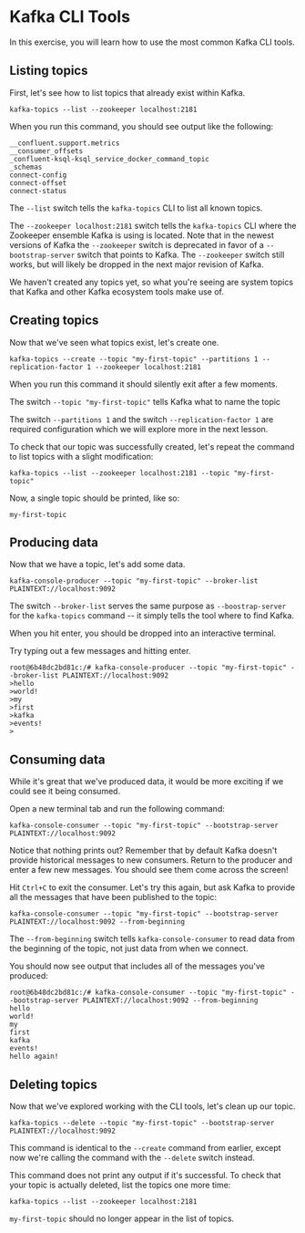 # Kafka CLI Tools

In this exercise, you will learn how to use the most common Kafka CLI tools.

## Listing topics

First, let's see how to list topics that already exist within Kafka.

`kafka-topics --list --zookeeper localhost:2181`

When you run this command, you should see output like the following:

```
__confluent.support.metrics
__consumer_offsets
_confluent-ksql-ksql_service_docker_command_topic
_schemas
connect-config
connect-offset
connect-status
```

The `--list` switch tells the `kafka-topics` CLI to list all known topics.

The `--zookeeper localhost:2181` switch tells the `kafka-topics` CLI where the
Zookeeper ensemble Kafka is using is located. Note that in the newest versions of Kafka the
`--zookeeper` switch is deprecated in favor of a `--bootstrap-server` switch that points to Kafka. The `--zookeeper` switch still works, but will likely be dropped in the next major revision of Kafka.

We haven't created any topics yet, so what you're seeing are system topics that Kafka and other
Kafka ecosystem tools make use of.

## Creating topics

Now that we've seen what topics exist, let's create one.

`kafka-topics --create --topic "my-first-topic" --partitions 1 --replication-factor 1 --zookeeper localhost:2181`

When you run this command it should silently exit after a few moments.

The switch `--topic "my-first-topic"` tells Kafka what to name the topic

The switch `--partitions 1` and the switch `--replication-factor 1` are required configuration
which we will explore more in the next lesson.

To check that our topic was successfully created, let's repeat the command to list topics with a
slight modification:

`kafka-topics --list --zookeeper localhost:2181 --topic "my-first-topic"`

Now, a single topic should be printed, like so:

```
my-first-topic
```

## Producing data

Now that we have a topic, let's add some data.

`kafka-console-producer --topic "my-first-topic" --broker-list PLAINTEXT://localhost:9092`

The switch `--broker-list` serves the same purpose as `--boostrap-server` for the `kafka-topics`
command -- it simply tells the tool where to find Kafka.

When you hit enter, you should be dropped into an interactive terminal.

Try typing out a few messages and hitting enter.

```
root@6b48dc2bd81c:/# kafka-console-producer --topic "my-first-topic" --broker-list PLAINTEXT://localhost:9092
>hello
>world!
>my
>first
>kafka
>events!
>
```

## Consuming data

While it's great that we've produced data, it would be more exciting if we could see it being
consumed.

Open a new terminal tab and run the following command:

`kafka-console-consumer --topic "my-first-topic" --bootstrap-server PLAINTEXT://localhost:9092`

Notice that nothing prints out? Remember that by default Kafka doesn't provide historical messages to new consumers. Return to the producer and enter a few new messages. You should see them come across the screen!

Hit `Ctrl+C` to exit the consumer. Let's try this again, but ask Kafka to provide all the messages that have been published to the topic:

`kafka-console-consumer --topic "my-first-topic" --bootstrap-server PLAINTEXT://localhost:9092 --from-beginning`

The `--from-beginning` switch tells `kafka-console-consumer` to read data from the beginning of the topic, not just data from when we connect.

You should now see output that includes all of the messages you've produced:

```
root@6b48dc2bd81c:/# kafka-console-consumer --topic "my-first-topic" --bootstrap-server PLAINTEXT://localhost:9092 --from-beginning
hello
world!
my
first
kafka
events!
hello again!
```

## Deleting topics

Now that we've explored working with the CLI tools, let's clean up our topic.

`kafka-topics --delete --topic "my-first-topic" --bootstrap-server PLAINTEXT://localhost:9092`

This command is identical to the `--create` command from earlier, except now we're calling the
command with the `--delete` switch instead.

This command does not print any output if it's successful. To check that your topic is actually deleted, list the topics one more time:

`kafka-topics --list --zookeeper localhost:2181`

`my-first-topic` should no longer appear in the list of topics.
